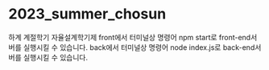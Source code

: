 # 2023_summer_chosun
하계 계절학기 자율설계학기제
front에서 터미널상 명령어 npm start로 front-end서버를 실행시킬 수 있습니다.
back에서 터미널상 명령어 node index.js로 back-end서버를 실행시킬 수 있습니다.

